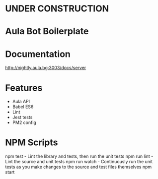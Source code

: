 # UNDER CONSTRUCTION

# Aula Bot Boilerplate

# Documentation
http://nightly.aula.bg:3003/docs/server

# Features
- Aula API
- Babel ES6
- Lint
- Jest tests
- PM2 config

# NPM Scripts
npm test - Lint the library and tests, then run the unit tests
npm run lint - Lint the source and unit tests
npm run watch - Continuously run the unit tests as you make changes to the source and test files themselves
npm start

